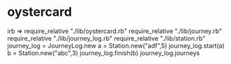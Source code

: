 # oystercard

irb =>
require_relative "./lib/oystercard.rb"
require_relative "./lib/journey.rb"
require_relative "./lib/journey_log.rb"
require_relative "./lib/station.rb"
journey_log = JourneyLog.new
a = Station.new("adf",5)
journey_log.start(a)
b = Station.new("abc",3)
journey_log.finish(b)
journey_log.journeys
